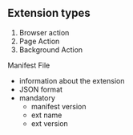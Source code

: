 ## Extension types
1. Browser action
2. Page Action
3. Background Action

Manifest File
- information about the extension
- JSON format
- mandatory
    - manifest version
    - ext name
    - ext version


